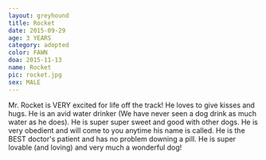 ```yaml
---
layout: greyhound
title: Rocket
date: 2015-09-29
age: 3 YEARS
category: adopted
color: FAWN
doa: 2015-11-13
name: Rocket
pic: rocket.jpg
sex: MALE
---
```


Mr. Rocket is VERY excited for life off the track! He loves to give kisses and hugs. He is an avid water drinker (We have never seen a dog drink as much water as he does). He is super super sweet and good with other dogs. He is very obedient and will come to you anytime his name is called. He is the BEST doctor's patient and has no problem downing a pill. He is super lovable (and loving) and very much a wonderful dog! 